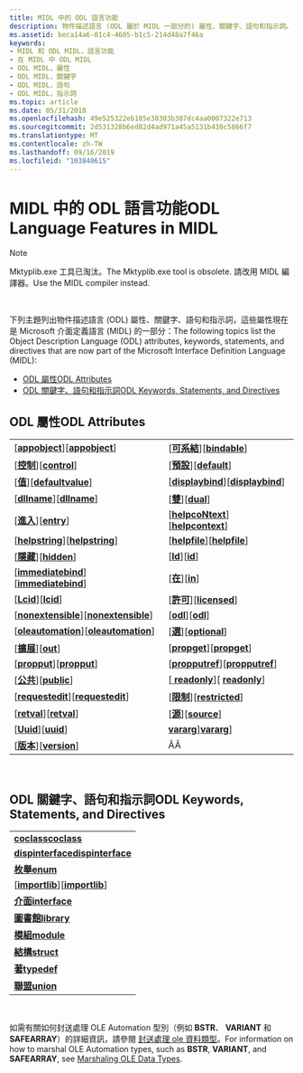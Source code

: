 ```yaml
---
title: MIDL 中的 ODL 語言功能
description: 物件描述語言 (ODL 屬於 MIDL 一部分的) 屬性、關鍵字、語句和指示詞。
ms.assetid: beca14a6-01c4-4605-b1c5-214d48a7f46a
keywords:
- MIDL 和 ODL MIDL，語言功能
- 在 MIDL 中 ODL MIDL
- ODL MIDL，屬性
- ODL MIDL，關鍵字
- ODL MIDL，語句
- ODL MIDL，指示詞
ms.topic: article
ms.date: 05/31/2018
ms.openlocfilehash: 49e525322eb185e38303b387dc4aa0007322e713
ms.sourcegitcommit: 2d531328b6ed82d4ad971a45a5131b430c5866f7
ms.translationtype: MT
ms.contentlocale: zh-TW
ms.lasthandoff: 09/16/2019
ms.locfileid: "103840615"
---
```

# <a name="odl-language-features-in-midl"></a><span data-ttu-id="8fcb4-109">MIDL 中的 ODL 語言功能</span><span class="sxs-lookup"><span data-stu-id="8fcb4-109">ODL Language Features in MIDL</span></span>

> [!Note]  
> <span data-ttu-id="8fcb4-110">Mktyplib.exe 工具已淘汰。</span><span class="sxs-lookup"><span data-stu-id="8fcb4-110">The Mktyplib.exe tool is obsolete.</span></span> <span data-ttu-id="8fcb4-111">請改用 MIDL 編譯器。</span><span class="sxs-lookup"><span data-stu-id="8fcb4-111">Use the MIDL compiler instead.</span></span>

 

<span data-ttu-id="8fcb4-112">下列主題列出物件描述語言 (ODL) 屬性、關鍵字、語句和指示詞，這些屬性現在是 Microsoft 介面定義語言 (MIDL) 的一部分：</span><span class="sxs-lookup"><span data-stu-id="8fcb4-112">The following topics list the Object Description Language (ODL) attributes, keywords, statements, and directives that are now part of the Microsoft Interface Definition Language (MIDL):</span></span>

-   [<span data-ttu-id="8fcb4-113">ODL 屬性</span><span class="sxs-lookup"><span data-stu-id="8fcb4-113">ODL Attributes</span></span>](#odl-attributes)
-   [<span data-ttu-id="8fcb4-114">ODL 關鍵字、語句和指示詞</span><span class="sxs-lookup"><span data-stu-id="8fcb4-114">ODL Keywords, Statements, and Directives</span></span>](#odl-keywords-statements-and-directives)

## <a name="odl-attributes"></a><span data-ttu-id="8fcb4-115">ODL 屬性</span><span class="sxs-lookup"><span data-stu-id="8fcb4-115">ODL Attributes</span></span>



|                                            |                                        |
|--------------------------------------------|----------------------------------------|
| <span data-ttu-id="8fcb4-116">\[[**appobject**](appobject.md)\]</span><span class="sxs-lookup"><span data-stu-id="8fcb4-116">\[[**appobject**](appobject.md)\]</span></span>         | <span data-ttu-id="8fcb4-117">\[[**可系結**](bindable.md)\]</span><span class="sxs-lookup"><span data-stu-id="8fcb4-117">\[[**bindable**](bindable.md)\]</span></span>       |
| <span data-ttu-id="8fcb4-118">\[[**控制**](control.md)\]</span><span class="sxs-lookup"><span data-stu-id="8fcb4-118">\[[**control**](control.md)\]</span></span>             | <span data-ttu-id="8fcb4-119">\[[**預設**](default.md)\]</span><span class="sxs-lookup"><span data-stu-id="8fcb4-119">\[[**default**](default.md)\]</span></span>         |
| <span data-ttu-id="8fcb4-120">\[[**值**](defaultvalue.md)\]</span><span class="sxs-lookup"><span data-stu-id="8fcb4-120">\[[**defaultvalue**](defaultvalue.md)\]</span></span>   | <span data-ttu-id="8fcb4-121">\[[**displaybind**](displaybind.md)\]</span><span class="sxs-lookup"><span data-stu-id="8fcb4-121">\[[**displaybind**](displaybind.md)\]</span></span> |
| <span data-ttu-id="8fcb4-122">\[[**dllname**](dllname-str-.md)\]</span><span class="sxs-lookup"><span data-stu-id="8fcb4-122">\[[**dllname**](dllname-str-.md)\]</span></span>        | <span data-ttu-id="8fcb4-123">\[[**雙**](dual.md)\]</span><span class="sxs-lookup"><span data-stu-id="8fcb4-123">\[[**dual**](dual.md)\]</span></span>               |
| <span data-ttu-id="8fcb4-124">\[[**進入**](entry.md)\]</span><span class="sxs-lookup"><span data-stu-id="8fcb4-124">\[[**entry**](entry.md)\]</span></span>                 | <span data-ttu-id="8fcb4-125">\[[**helpcoNtext**](helpcontext.md)\]</span><span class="sxs-lookup"><span data-stu-id="8fcb4-125">\[[**helpcontext**](helpcontext.md)\]</span></span> |
| <span data-ttu-id="8fcb4-126">\[[**helpstring**](helpstring.md)\]</span><span class="sxs-lookup"><span data-stu-id="8fcb4-126">\[[**helpstring**](helpstring.md)\]</span></span>       | <span data-ttu-id="8fcb4-127">\[[**helpfile**](helpfile.md)\]</span><span class="sxs-lookup"><span data-stu-id="8fcb4-127">\[[**helpfile**](helpfile.md)\]</span></span>       |
| <span data-ttu-id="8fcb4-128">\[[**隱藏**](hidden.md)\]</span><span class="sxs-lookup"><span data-stu-id="8fcb4-128">\[[**hidden**](hidden.md)\]</span></span>               | <span data-ttu-id="8fcb4-129">\[[**Id**](id.md)\]</span><span class="sxs-lookup"><span data-stu-id="8fcb4-129">\[[**id**](id.md)\]</span></span>                   |
| <span data-ttu-id="8fcb4-130">\[[**immediatebind**](immediatebind.md)\]</span><span class="sxs-lookup"><span data-stu-id="8fcb4-130">\[[**immediatebind**](immediatebind.md)\]</span></span> | <span data-ttu-id="8fcb4-131">\[[**在**](in.md)\]</span><span class="sxs-lookup"><span data-stu-id="8fcb4-131">\[[**in**](in.md)\]</span></span>                   |
| <span data-ttu-id="8fcb4-132">\[[**Lcid**](lcid.md)\]</span><span class="sxs-lookup"><span data-stu-id="8fcb4-132">\[[**lcid**](lcid.md)\]</span></span>                   | <span data-ttu-id="8fcb4-133">\[[**許可**](licensed.md)\]</span><span class="sxs-lookup"><span data-stu-id="8fcb4-133">\[[**licensed**](licensed.md)\]</span></span>       |
| <span data-ttu-id="8fcb4-134">\[[**nonextensible**](nonextensible.md)\]</span><span class="sxs-lookup"><span data-stu-id="8fcb4-134">\[[**nonextensible**](nonextensible.md)\]</span></span> | <span data-ttu-id="8fcb4-135">\[[**odl**](odl.md)\]</span><span class="sxs-lookup"><span data-stu-id="8fcb4-135">\[[**odl**](odl.md)\]</span></span>                 |
| <span data-ttu-id="8fcb4-136">\[[**oleautomation**](oleautomation.md)\]</span><span class="sxs-lookup"><span data-stu-id="8fcb4-136">\[[**oleautomation**](oleautomation.md)\]</span></span> | <span data-ttu-id="8fcb4-137">\[[**選**](optional.md)\]</span><span class="sxs-lookup"><span data-stu-id="8fcb4-137">\[[**optional**](optional.md)\]</span></span>       |
| <span data-ttu-id="8fcb4-138">\[[**擴展**](out-idl.md)\]</span><span class="sxs-lookup"><span data-stu-id="8fcb4-138">\[[**out**](out-idl.md)\]</span></span>                 | <span data-ttu-id="8fcb4-139">\[[**propget**](propget.md)\]</span><span class="sxs-lookup"><span data-stu-id="8fcb4-139">\[[**propget**](propget.md)\]</span></span>         |
| <span data-ttu-id="8fcb4-140">\[[**propput**](propput.md)\]</span><span class="sxs-lookup"><span data-stu-id="8fcb4-140">\[[**propput**](propput.md)\]</span></span>             | <span data-ttu-id="8fcb4-141">\[[**propputref**](propputref.md)\]</span><span class="sxs-lookup"><span data-stu-id="8fcb4-141">\[[**propputref**](propputref.md)\]</span></span>   |
| <span data-ttu-id="8fcb4-142">\[[**公共**](public.md)\]</span><span class="sxs-lookup"><span data-stu-id="8fcb4-142">\[[**public**](public.md)\]</span></span>               | <span data-ttu-id="8fcb4-143">\[[ **readonly**](readonly.md)\]</span><span class="sxs-lookup"><span data-stu-id="8fcb4-143">\[ [**readonly**](readonly.md)\]</span></span>      |
| <span data-ttu-id="8fcb4-144">\[[**requestedit**](requestedit.md)\]</span><span class="sxs-lookup"><span data-stu-id="8fcb4-144">\[[**requestedit**](requestedit.md)\]</span></span>     | <span data-ttu-id="8fcb4-145">\[[**限制**](restricted.md)\]</span><span class="sxs-lookup"><span data-stu-id="8fcb4-145">\[[**restricted**](restricted.md)\]</span></span>   |
| <span data-ttu-id="8fcb4-146">\[[**retval**](retval.md)\]</span><span class="sxs-lookup"><span data-stu-id="8fcb4-146">\[[**retval**](retval.md)\]</span></span>               | <span data-ttu-id="8fcb4-147">\[[**源**](source.md)\]</span><span class="sxs-lookup"><span data-stu-id="8fcb4-147">\[[**source**](source.md)\]</span></span>           |
| <span data-ttu-id="8fcb4-148">\[[**Uuid**](uuid.md)\]</span><span class="sxs-lookup"><span data-stu-id="8fcb4-148">\[[**uuid**](uuid.md)\]</span></span>                   | <span data-ttu-id="8fcb4-149">[**vararg**](vararg.md)\]</span><span class="sxs-lookup"><span data-stu-id="8fcb4-149">[**vararg**](vararg.md)\]</span></span>             |
| <span data-ttu-id="8fcb4-150">\[[**版本**](version.md)\]</span><span class="sxs-lookup"><span data-stu-id="8fcb4-150">\[[**version**](version.md)\]</span></span>             | <span data-ttu-id="8fcb4-151">Â</span><span class="sxs-lookup"><span data-stu-id="8fcb4-151">Â</span></span>                                      |



 

## <a name="odl-keywords-statements-and-directives"></a><span data-ttu-id="8fcb4-152">ODL 關鍵字、語句和指示詞</span><span class="sxs-lookup"><span data-stu-id="8fcb4-152">ODL Keywords, Statements, and Directives</span></span>



|                                        |
|----------------------------------------|
| [<span data-ttu-id="8fcb4-153">**coclass**</span><span class="sxs-lookup"><span data-stu-id="8fcb4-153">**coclass**</span></span>](coclass.md)             |
| [<span data-ttu-id="8fcb4-154">**dispinterface**</span><span class="sxs-lookup"><span data-stu-id="8fcb4-154">**dispinterface**</span></span>](dispinterface.md) |
| [<span data-ttu-id="8fcb4-155">**枚舉**</span><span class="sxs-lookup"><span data-stu-id="8fcb4-155">**enum**</span></span>](enum.md)                   |
| <span data-ttu-id="8fcb4-156">\[[**importlib**](importlib.md)\]</span><span class="sxs-lookup"><span data-stu-id="8fcb4-156">\[[**importlib**](importlib.md)\]</span></span>     |
| [<span data-ttu-id="8fcb4-157">**介面**</span><span class="sxs-lookup"><span data-stu-id="8fcb4-157">**interface**</span></span>](interface.md)         |
| [<span data-ttu-id="8fcb4-158">**圖書館**</span><span class="sxs-lookup"><span data-stu-id="8fcb4-158">**library**</span></span>](library.md)             |
| [<span data-ttu-id="8fcb4-159">**模組**</span><span class="sxs-lookup"><span data-stu-id="8fcb4-159">**module**</span></span>](module.md)               |
| [<span data-ttu-id="8fcb4-160">**結構**</span><span class="sxs-lookup"><span data-stu-id="8fcb4-160">**struct**</span></span>](struct.md)               |
| [<span data-ttu-id="8fcb4-161">**著**</span><span class="sxs-lookup"><span data-stu-id="8fcb4-161">**typedef**</span></span>](typedef.md)             |
| [<span data-ttu-id="8fcb4-162">**聯盟**</span><span class="sxs-lookup"><span data-stu-id="8fcb4-162">**union**</span></span>](union.md)                 |



 

<span data-ttu-id="8fcb4-163">如需有關如何封送處理 OLE Automation 型別（例如 **BSTR**、 **VARIANT** 和 **SAFEARRAY**）的詳細資訊，請參閱 [封送處理 ole 資料類型](marshaling-ole-data-types.md)。</span><span class="sxs-lookup"><span data-stu-id="8fcb4-163">For information on how to marshal OLE Automation types, such as **BSTR**, **VARIANT**, and **SAFEARRAY**, see [Marshaling OLE Data Types](marshaling-ole-data-types.md).</span></span>

 

 





